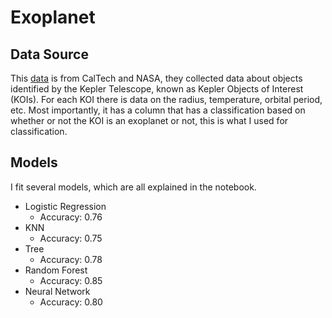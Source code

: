 # Exoplanet
## Data Source
This [data](https://exoplanetarchive.ipac.caltech.edu/docs/data.html) is from CalTech and NASA, they collected data about objects identified by the Kepler Telescope, known as Kepler Objects of Interest (KOIs). For each KOI there is data on the radius, temperature, orbital period, etc. Most importantly, it has a column that has a classification based on whether or not the KOI is an exoplanet or not, this is what I used for classification.

## Models
I fit several models, which are all explained in the notebook.
- Logistic Regression
  - Accuracy: 0.76
- KNN
  - Accuracy: 0.75
- Tree
  - Accuracy: 0.78
- Random Forest
  - Accuracy: 0.85
- Neural Network
  - Accuracy: 0.80
